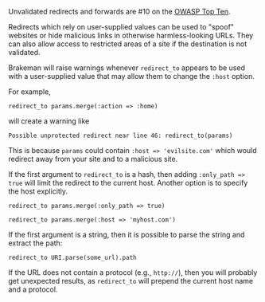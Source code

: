 Unvalidated redirects and forwards are #10 on the [OWASP Top Ten](https://www.owasp.org/index.php/Top_10_2010-A10).

Redirects which rely on user-supplied values can be used to "spoof" websites or hide malicious links in otherwise harmless-looking URLs. They can also allow access to restricted areas of a site if the destination is not validated.

Brakeman will raise warnings whenever `redirect_to` appears to be used with a user-supplied value that may allow them to change the `:host` option.

For example,

    redirect_to params.merge(:action => :home)

will create a warning like

    Possible unprotected redirect near line 46: redirect_to(params)

This is because `params` could contain `:host => 'evilsite.com'` which would redirect away from your site and to a malicious site.

If the first argument to `redirect_to` is a hash, then adding `:only_path => true` will limit the redirect to the current host. Another option is to specify the host explicitly.

    redirect_to params.merge(:only_path => true)

    redirect_to params.merge(:host => 'myhost.com')

If the first argument is a string, then it is possible to parse the string and extract the path:

    redirect_to URI.parse(some_url).path 

If the URL does not contain a protocol (e.g., `http://`), then you will probably get unexpected results, as `redirect_to` will prepend the current host name and a protocol.
